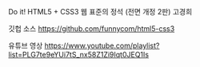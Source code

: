 Do it! HTML5 + CSS3 웹 표준의 정석 (전면 개정 2판)
고경희

깃헙 소스
https://github.com/funnycom/html5-css3

유튜브 영상
https://www.youtube.com/playlist?list=PLG7te9eYUi7tS_nx58Z1Zi9Iqt0JEQ1Is
